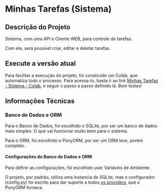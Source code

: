 # Minhas Tarefas (Sistema)

## Descrição do Projeto

Sistema, com uma API e Cliente WEB, para controle de tarefas.

Com ele, será possível criar, editar e deletar tarefas.

## Execute a versão atual

Para facilitar a execução do projeto, foi construído um Colab, que automatiza todo o processo. Para acessa-lo, basta ir ao link [Minhas Tarefas - Sistema - Colab](https://colab.research.google.com/drive/17wfMChRn8GpyV0ip21IBKOqMCUfdPLV0?usp=sharing#forceEdit=true&sandboxMode=true), e seguir o passo a passo definido lá. Bom testes!

## Informações Técnicas

### Banco de Dados e ORM

Para o Banco de Dados, foi escolhido o SQLite, por ser um banco de dados mais simples. O que vai funcionar muito bem para o sistema.

Para o ORM, foi escolhido o PonyORM, por ser um ORM leve, porém completo.

#### Configurações do Banco de Dados e ORM

Para definir as configurações, foi escolhido user Variáveis de Ambiente.

O projeto, por padrão, utiliza uma instancia de SQLite, mas o configurador (config.py) foi escrito para dar suporte a todos [os providers](https://docs.ponyorm.org/firststeps.html#database-binding), que o PonyORM fornece.
